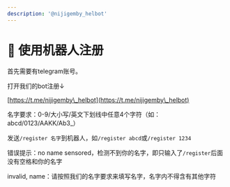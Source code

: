```yaml
---
description: '@nijigemby_helbot'
---
```


# 🤖 使用机器人注册

首先需要有telegram账号。

打开我们的bot注册↓

[https://t.me/nijigemby\_helbot](https://t.me/nijigemby\_helbot)

名字要求：0-9/大小写/英文下划线中任意4个字符（如：abcd/0123/AAKK/Ab3\_）



发送`/register 名字`到机器人，如`/register abcd`或`/register 1234`



错误提示：no name sensored，检测不到你的名字，即只输入了`/register`后面没有空格和你的名字

invalid, name：请按照我们的名字要求来填写名字，名字内不得含有其他字符
